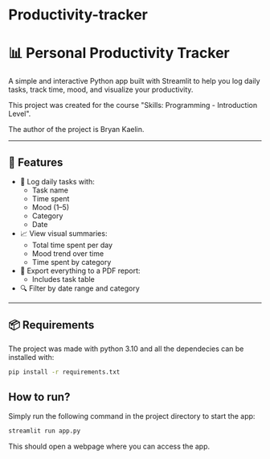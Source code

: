 # Productivity-tracker

# 📊 Personal Productivity Tracker

A simple and interactive Python app built with Streamlit to help you log daily tasks, track time, mood, and visualize your productivity.

This project was created for the course "Skills: Programming - Introduction Level".

The author of the project is Bryan Kaelin.

---

## 🚀 Features

- 📝 Log daily tasks with:
  - Task name
  - Time spent
  - Mood (1–5)
  - Category
  - Date
- 📈 View visual summaries:
  - Total time spent per day
  - Mood trend over time
  - Time spent by category
- 📄 Export everything to a PDF report:
  - Includes task table
- 🔍 Filter by date range and category

---

## 📦 Requirements
The project was made with python 3.10 and all the dependecies can be installed with:

```bash
pip install -r requirements.txt
```
## How to run?

Simply run the following command in the project directory to start the app:
```bash
streamlit run app.py
```
This should open a webpage where you can access the app.

